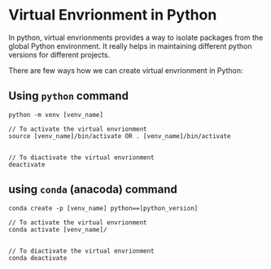 # Virtual Envrionment in Python

In python, virtual envrionments provides a way to isolate packages from the global Python environment. It really helps in maintaining different python versions for different projects. 

There are few ways how we can create virtual envrionment in Python:


## Using `python` command

```
python -m venv [venv_name]

// To activate the virtual envrionment
source [venv_name]/bin/activate OR . [venv_name]/bin/activate


// To diactivate the virtual envrionment
deactivate
```

## using `conda` (anacoda) command

```
conda create -p [venv_name] python==[python_version]

// To activate the virtual envrionment
conda activate [venv_name]/


// To diactivate the virtual envrionment
conda deactivate
```